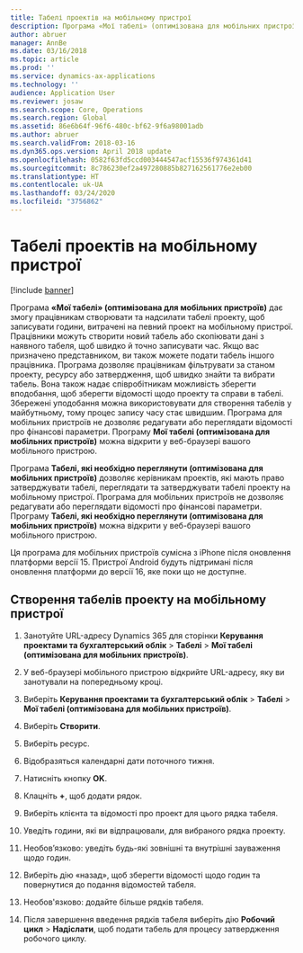 ```yaml
---
title: Табелі проектів на мобільному пристрої
description: Програма «Мої табелі» (оптимізована для мобільних пристроїв) дає змогу працівникам створювати та надсилати табелі проекту, щоб записувати години, витрачені на певний проект на мобільному пристрої.
author: abruer
manager: AnnBe
ms.date: 03/16/2018
ms.topic: article
ms.prod: ''
ms.service: dynamics-ax-applications
ms.technology: ''
audience: Application User
ms.reviewer: josaw
ms.search.scope: Core, Operations
ms.search.region: Global
ms.assetid: 86e6b64f-96f6-480c-bf62-9f6a98001adb
ms.author: abruer
ms.search.validFrom: 2018-03-16
ms.dyn365.ops.version: April 2018 update
ms.openlocfilehash: 0582f63fd5ccd003444547acf15536f974361d41
ms.sourcegitcommit: 8c786230ef2a497280885b827162561776e2eb00
ms.translationtype: HT
ms.contentlocale: uk-UA
ms.lasthandoff: 03/24/2020
ms.locfileid: "3756862"
---
```

# <a name="project-timesheets-on-a-mobile-device"></a>Табелі проектів на мобільному пристрої

[!include [banner](../includes/banner.md)]

Програма **«Мої табелі» (оптимізована для мобільних пристроїв)** дає змогу працівникам створювати та надсилати табелі проекту, щоб записувати години, витрачені на певний проект на мобільному пристрої. Працівники можуть створити новий табель або скопіювати дані з наявного табеля, щоб швидко й точно записувати час. Якщо вас призначено представником, ви також можете подати табель іншого працівника. Програма дозволяє працівникам фільтрувати за станом проекту, ресурсу або затвердження, щоб швидко знайти та вибрати табель. Вона також надає співробітникам можливість зберегти вподобання, щоб зберегти відомості щодо проекту та справи в табелі. Збережені уподобання можна використовувати для створення табелів у майбутньому, тому процес запису часу стає швидшим. Програма для мобільних пристроїв не дозволяє редагувати або переглядати відомості про фінансові параметри. Програму **Мої табелі (оптимізована для мобільних пристроїв)** можна відкрити у веб-браузері вашого мобільного пристрою.

Програма **Табелі, які необхідно переглянути (оптимізована для мобільних пристроїв)** дозволяє керівникам проектів, які мають право затверджувати табелі, переглядати та затверджувати табелі проекту на мобільному пристрої. Програма для мобільних пристроїв не дозволяє редагувати або переглядати відомості про фінансові параметри. Програму **Табелі, які необхідно переглянути (оптимізована для мобільних пристроїв)** можна відкрити у веб-браузері вашого мобільного пристрою.

Ця програма для мобільних пристроїв сумісна з iPhone після оновлення платформи версії 15.
Пристрої Android будуть підтримані після оновлення платформи до версії 16, яке поки що не доступне.

## <a name="create-a-project-timesheet-on-your-mobile-device"></a>Створення табелів проекту на мобільному пристрої

1.  Занотуйте URL-адресу Dynamics 365 для сторінки **Керування проектами та бухгалтерський облік** \> **Табелі** \> **Мої табелі (оптимізована для мобільних пристроїв)**.

2.  У веб-браузері мобільного пристрою відкрийте URL-адресу, яку ви занотували на попередньому кроці.
 
3.  Виберіть **Керування проектами та бухгалтерський облік** \> **Табелі** \> **Мої табелі (оптимізована для мобільних пристроїв)**.

4.  Виберіть **Створити**.

5.  Виберіть ресурс.

6.  Відобразяться календарні дати поточного тижня.

7.  Натисніть кнопку **OK**.

8.  Клацніть **+**, щоб додати рядок.

9.  Виберіть клієнта та відомості про проект для цього рядка табеля.

10. Уведіть години, які ви відпрацювали, для вибраного рядка проекту.

11. Необов’язково: уведіть будь-які зовнішні та внутрішні зауваження щодо годин.

12. Виберіть дію «назад», щоб зберегти відомості щодо годин та повернутися до подання відомостей табеля.

13. Необов'язково: додайте більше рядків табеля.

14. Після завершення введення рядків табеля виберіть дію **Робочий цикл** \> **Надіслати**, щоб подати табель для процесу затвердження робочого циклу.
